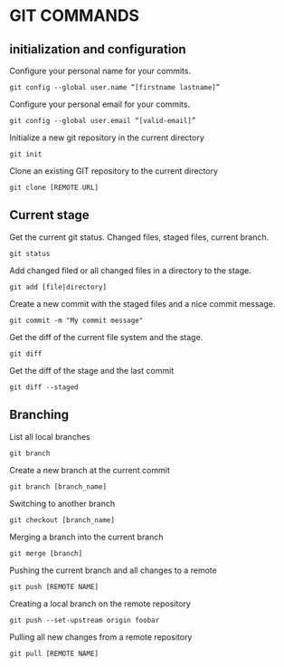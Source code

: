 # GIT COMMANDS
    
## initialization and configuration

Configure your personal name for your commits.

    git config --global user.name “[firstname lastname]”


Configure your personal email for your commits.

    git config --global user.email “[valid-email]”

Initialize a new git repository in the current directory
    
    git init

Clone an existing GIT repository to the current directory

    git clone [REMOTE URL]

## Current stage

Get the current git status. Changed files, staged files, current branch.
    
    git status

Add changed filed or all changed files in a directory to the stage. 

    git add [file|directory]

Create a new commit with the staged files and a nice commit message.

    git commit -m "My commit message"

Get the diff of the current file system and the stage.

    git diff
    
Get the diff of the stage and the last commit

    git diff --staged

## Branching

List all local branches
    
    git branch

Create a new branch at the current commit

    git branch [branch_name]

Switching to another branch

    git checkout [branch_name]

Merging a branch into the current branch

    git merge [branch]

Pushing the current branch and all changes to a remote

    git push [REMOTE NAME]

Creating a local branch on the remote repository

    git push --set-upstream origin foobar

Pulling all new changes from a remote repository
    
    git pull [REMOTE NAME]